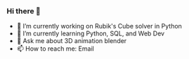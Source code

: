 ### Hi there 👋

<!--
**ArunJayaraman95/ArunJayaraman95** is a ✨ _special_ ✨ repository because its `README.md` (this file) appears on your GitHub profile.
- 👯 I’m looking to collaborate on ...
- 🤔 I’m looking for help with ...
Here are some ideas to get you started:
-->
- 🔭 I’m currently working on Rubik's Cube solver in Python
- 🌱 I’m currently learning Python, SQL, and Web Dev
- 💬 Ask me about 3D animation blender
- 📫 How to reach me: Email

